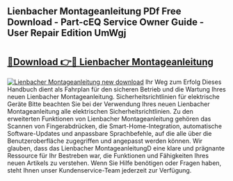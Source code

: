 ## Lienbacher Montageanleitung PDf Free Download - Part-cEQ Service Owner Guide - User Repair Edition UmWgj

# <h2><a href="http://df6w36k.blite.top/?on=Lienbacher+Montageanleitung">🔗Download 👉🔴 Lienbacher Montageanleitung</a></h2>

[![Lienbacher Montageanleitung new download](https://i.imgur.com/lujVjoI.png)](http://df6w36k.blite.top/?on=Lienbacher+Montageanleitung)
Ihr Weg zum Erfolg Dieses Handbuch dient als Fahrplan für den sicheren Betrieb und die Wartung Ihres neuen Lienbacher Montageanleitung. Sicherheitsrichtlinien für elektrische Geräte Bitte beachten Sie bei der Verwendung Ihres neuen Lienbacher Montageanleitung alle elektrischen Sicherheitsrichtlinien. Zu den erweiterten Funktionen von Lienbacher Montageanleitung gehören das Scannen von Fingerabdrücken, die Smart-Home-Integration, automatische Software-Updates und anpassbare Sprachbefehle, auf die alle über die Benutzeroberfläche zugegriffen und angepasst werden können. Wir glauben, dass das Lienbacher MontageanleitungD eine klare und prägnante Ressource für Ihr Bestreben war, die Funktionen und Fähigkeiten Ihres neuen Artikels zu verstehen. Wenn Sie Hilfe benötigen oder Fragen haben, steht Ihnen unser Kundenservice-Team jederzeit zur Verfügung.
